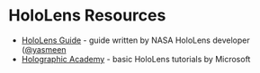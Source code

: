 # HoloLens Resources

* [HoloLens Guide](README.md) - guide written by NASA HoloLens developer ([@yasmeen](https://github.com/yasmeen)
* [Holographic Academy](https://developer.microsoft.com/en-us/windows/holographic/academy) - basic HoloLens tutorials by Microsoft
